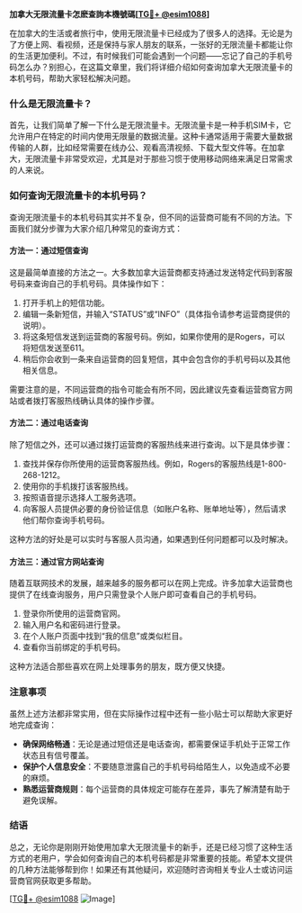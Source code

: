 **加拿大无限流量卡怎麽查詢本機號碼[[TG💪+ @esim1088](https://t.me/s/esim1088)]**

在加拿大的生活或者旅行中，使用无限流量卡已经成为了很多人的选择。无论是为了方便上网、看视频，还是保持与家人朋友的联系，一张好的无限流量卡都能让你的生活更加便利。不过，有时候我们可能会遇到一个问题——忘记了自己的手机号码怎么办？别担心，在这篇文章里，我们将详细介绍如何查询加拿大无限流量卡的本机号码，帮助大家轻松解决问题。

### 什么是无限流量卡？

首先，让我们简单了解一下什么是无限流量卡。无限流量卡是一种手机SIM卡，它允许用户在特定的时间内使用无限量的数据流量。这种卡通常适用于需要大量数据传输的人群，比如经常需要在线办公、观看高清视频、下载大型文件等。在加拿大，无限流量卡非常受欢迎，尤其是对于那些习惯于使用移动网络来满足日常需求的人来说。

### 如何查询无限流量卡的本机号码？

查询无限流量卡的本机号码其实并不复杂，但不同的运营商可能有不同的方法。下面我们就分步骤为大家介绍几种常见的查询方式：

#### 方法一：通过短信查询

这是最简单直接的方法之一。大多数加拿大运营商都支持通过发送特定代码到客服号码来查询自己的手机号码。具体操作如下：

1. 打开手机上的短信功能。
2. 编辑一条新短信，并输入“STATUS”或“INFO”（具体指令请参考运营商提供的说明）。
3. 将这条短信发送到运营商的客服号码。例如，如果你使用的是Rogers，可以将短信发送至611。
4. 稍后你会收到一条来自运营商的回复短信，其中会包含你的手机号码以及其他相关信息。

需要注意的是，不同运营商的指令可能会有所不同，因此建议先查看运营商官方网站或者拨打客服热线确认具体的操作步骤。

#### 方法二：通过电话查询

除了短信之外，还可以通过拨打运营商的客服热线来进行查询。以下是具体步骤：

1. 查找并保存你所使用的运营商客服热线。例如，Rogers的客服热线是1-800-268-1212。
2. 使用你的手机拨打该客服热线。
3. 按照语音提示选择人工服务选项。
4. 向客服人员提供必要的身份验证信息（如账户名称、账单地址等），然后请求他们帮你查询手机号码。

这种方法的好处是可以实时与客服人员沟通，如果遇到任何问题都可以及时解决。

#### 方法三：通过官方网站查询

随着互联网技术的发展，越来越多的服务都可以在网上完成。许多加拿大运营商也提供了在线查询服务，用户只需登录个人账户即可查看自己的手机号码。

1. 登录你所使用的运营商官网。
2. 输入用户名和密码进行登录。
3. 在个人账户页面中找到“我的信息”或类似栏目。
4. 查看你当前绑定的手机号码。

这种方法适合那些喜欢在网上处理事务的朋友，既方便又快捷。

### 注意事项

虽然上述方法都非常实用，但在实际操作过程中还有一些小贴士可以帮助大家更好地完成查询：

- **确保网络畅通**：无论是通过短信还是电话查询，都需要保证手机处于正常工作状态且有信号覆盖。
- **保护个人信息安全**：不要随意泄露自己的手机号码给陌生人，以免造成不必要的麻烦。
- **熟悉运营商规则**：每个运营商的具体规定可能存在差异，事先了解清楚有助于避免误解。

### 结语

总之，无论你是刚刚开始使用加拿大无限流量卡的新手，还是已经习惯了这种生活方式的老用户，学会如何查询自己的本机号码都是非常重要的技能。希望本文提供的几种方法能够帮到你！如果还有其他疑问，欢迎随时咨询相关专业人士或访问运营商官网获取更多帮助。

[[TG💪+ @esim1088](https://t.me/s/esim1088) ![Image](https://i.postimg.cc/4NQfJmqS/Snipaste-2025-05-13-00-14-12.png)]
